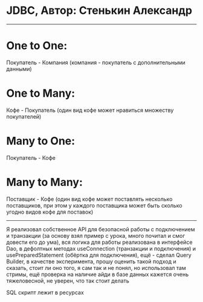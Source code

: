 # JDBC, Автор: Стенькин Александр

_ _ _ _ _

# One to One: 
Покупатель - Компания (компания - покупатель с дополнительными данными)

# One to Many: 
Кофе - Покупатель (один вид кофе может нравиться множеству покупателей)

# Many to One: 
Покупатель - Кофе

# Many to Many: 
Поставщик - Кофе (один вид кофе может поставлять несколько поставщиков, при этом у каждого поставщика может быть сколько угодно видов кофе для поставок) 

_ _ _ _ _

Я реализовал собственное API для безопасной работы с подключением и транзакции (за основу взял пример с урока, много почитал и смог довести его до ума), вся логика для работы реализована  в интерфейсе Dao, в дефолтных методах useConnection (транзакции и подключения) и usePreparedStatement (обёртка для подключения), ещё - сделал Query Builder, в качестве эксперимента, прошу оценить такой подход и сказать, стоит ли оно того, я сам так и не понял, но использовал там стримы, ещё проверка на наличие айди в базе данных кажется очень тяжеловесной, не уверен, что так стоит делать 

SQL скрипт лежит в ресурсах
